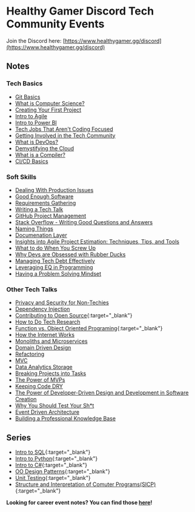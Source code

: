 # Healthy Gamer Discord Tech Community Events

Join the Discord here: [https://www.healthygamer.gg/discord](https://www.healthygamer.gg/discord)

## Notes

### Tech Basics

- [Git Basics](./getting-started/Git%20Basics)
- [What is Computer Science?](./getting-started/What%20is%20Computer%20Science)
- [Creating Your First Project](./getting-started/Creating%20Your%20First%20Project)
- [Intro to Agile](./getting-started/Intro%20to%20Agile)
- [Intro to Power BI](./getting-started/Intro%20to%20Power%20BI)
- [Tech Jobs That Aren't Coding Focused](./getting-started/lowCodeProfessions)
- [Getting Involved in the Tech Community](./getting-started/getting-involved-in-tech-community)
- [What is DevOps?](./getting-started/whatIsDevOps)
- [Demystifying the Cloud](./getting-started/demystifying-the-cloud)
- [What is a Compiler?](./getting-started/compiler-basics)
- [CI/CD Basics](./getting-started/CICD-Basics)

### Soft Skills

- [Dealing With Production Issues](./soft-skills/proudction-issues)
- [Good Enough Software](./soft-skills/good-enough-software)
- [Requirements Gathering](./soft-skills/requirements-gathering)
- [Writing a Tech Talk](./soft-skills/tech-talk)
- [GitHub Project Management](./soft-skills/gitHub-project-management)
- [Stack Overflow - Writing Good Questions and Answers](./soft-skills/stack-overflow)
- [Naming Things](./soft-skills/naming-things)
- [Documenation Layer](./soft-skills/documentation)
- [Insights into Agile Project Estimation: Techniques, Tips, and Tools](./soft-skills/agile-estimation)
- [What to do When You Screw Up](./soft-skills/when-you-screw-up)
- [Why Devs are Obsessed with Rubber Ducks](./soft-skills/offline-tools)
- [Managing Tech Debt Effectively](./soft-skills/tech-debt)
- [Leveraging EQ in Programming](./soft-skills/leveraging-eq)
- [Having a Problem Solving Mindset](./soft-skills/problem-solving)

### Other Tech Talks

- [Privacy and Security for Non-Techies](./Privacy%20and%20Security)
- [Dependency Injection](./Dependency%20Injection)
- [Contributing to Open Source](https://docs.google.com/document/d/1pBrpcXN_8cZITywaWFL9C7Yq2L9pDfvlMy_OIjdkL0g/edit?usp=sharing){:target="_blank"}
- [How to Do Tech Research](./How%20to%20Research%20Tech%20Stuff)
- [Function vs. Object Oriented Programing](https://docs.google.com/document/d/1DGiqUdvWoTkeAL2cDCIVwrf4xk2mZvdia_MfAriJKQc/edit?usp=sharing){:target="_blank"}
- [How the Internet Works](./How%20the%20Internet%20Works)
- [Monoliths and Microservices](./Monoliths%20and%20Microservices)
- [Domain Driven Design](./Domain%20Driven%20Design)
- [Refactoring](./Refactoring)
- [MVC](./MVC)
- [Data Analytics Storage](./Data%20Analytics%20Storage)
- [Breaking Projects into Tasks](./Projects%20to%20Tasks)
- [The Power of MVPs](./Power%20of%20MVPs)
- [Keeping Code DRY](./keeping-code-dry)
- [The Power of Developer-Driven Design and Development in Software Creation](./devDrivenDesign)
- [Why You Should Test Your Sh*t](./why-test)
- [Event Driven Architecture](./event-driven-architecture)
- [Building a Professional Knowledge Base](./knowledge-base)

## Series

- [Intro to SQL](https://github.com/HealthyGamer/Intro-to_SQL){:target="_blank"}
- [Intro to Python](https://github.com/HealthyGamer/IntroToPython){:target="_blank"}
- [Intro to C#](https://github.com/HealthyGamer/IntroToCSharp){:target="_blank"}
- [OO Design Patterns](https://docs.google.com/document/d/1qbNmm9qF6r_tG_XrAqUsfGhNRFdU-aaVLWtEoOWSugU/edit?usp=sharing){:target="_blank"}
- [Unit Testing](https://github.com/HealthyGamer/UnitTesting){:target="_blank"}
- [Structure and Interpretation of Comuter Programs(SICP)](https://github.com/HealthyGamer/SICP){:target="_blank"}

**Looking for career event notes? You can find those [here](https://healthygamer.github.io/CareerEvents/)!**
